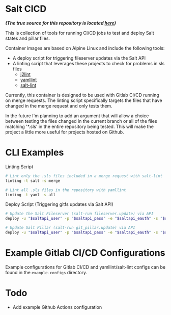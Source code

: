 # Salt CICD

***(The true source for this repository is located [here](https://github.com/clayoster/salt-cicd))***

This is collection of tools for running CI/CD jobs to test and deploy Salt states and pillar files.

Container images are based on Alpine Linux and include the following tools:

- A deploy script for triggering fileserver updates via the Salt API
- A linting script that leverages these projects to check for problems in sls files
  - [j2lint](https://github.com/aristanetworks/j2lint)
  - [yamllint](https://github.com/adrienverge/yamllint)
  - [salt-lint](https://github.com/warpnet/salt-lint)

Currently, this container is designed to be used with Gitlab CI/CD running on merge requests. The linting script specifically targets the files that have changed in the merge request and only tests them. 

In the future I'm planning to add an argument that will allow a choice between testing the files changed in the current branch or all of the files matching '*.sls' in the entire repository being tested. This will make the project a little more useful for projects hosted on Github.

# CLI Examples

Linting Script 
```bash
# Lint only the .sls files included in a merge request with salt-lint
linting -t salt -s merge

# Lint all .sls files in the repository with yamllint
linting -t yaml -s all
```
Deploy Script (Triggering gitfs updates via Salt API)
```bash
# Update the Salt Fileserver (salt-run fileserver.update) via API
deploy -u "$saltapi_user" -p "$saltapi_pass" -e "$saltapi_eauth" -s "$saltapi_server" -t states

# Update Salt Pillar (salt-run git_pillar.update) via API
deploy -u "$saltapi_user" -p "$saltapi_pass" -e "$saltapi_eauth" -s "$saltapi_server" -t pillar
```

# Example Gitlab CI/CD Configurations
Example configurations for Gitlab CI/CD and yamllint/salt-lint configs can be found in the `example-configs` directory.

# Todo
- Add example Github Actions configuration
